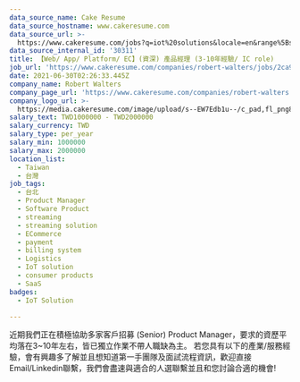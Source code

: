 ```yaml
---
data_source_name: Cake Resume
data_source_hostname: www.cakeresume.com
data_source_url: >-
  https://www.cakeresume.com/jobs?q=iot%20solutions&locale=en&range%5Bsalary_range%5D%5Bmin%5D=1000000
data_source_internal_id: '30311'
title: 【Web/ App/ Platform/ EC】(資深) 產品經理 (3-10年經驗/ IC role)
job_url: 'https://www.cakeresume.com/companies/robert-walters/jobs/2ca97d'
date: 2021-06-30T02:26:33.445Z
company_name: Robert Walters
company_page_url: 'https://www.cakeresume.com/companies/robert-walters'
company_logo_url: >-
  https://media.cakeresume.com/image/upload/s--EW7Edb1u--/c_pad,fl_png8,h_200,w_200/v1600053194/xc6aglyvacjd8nwbof70.png
salary_text: TWD1000000 - TWD2000000
salary_currency: TWD
salary_type: per_year
salary_min: 1000000
salary_max: 2000000
location_list:
  - Taiwan
  - 台灣
job_tags:
  - 台北
  - Product Manager
  - Software Product
  - streaming
  - streaming solution
  - ECommerce
  - payment
  - billing system
  - Logistics
  - IoT solution
  - consumer products
  - SaaS
badges:
  - IoT Solution

---
```


近期我們正在積極協助多家客戶招募 (Senior) Product Manager，要求的資歷平均落在3~10年左右，皆已獨立作業不帶人職缺為主。 若您具有以下的產業/服務經驗，會有興趣多了解並且想知道第一手團隊及面試流程資訊，歡迎直接Email/Linkedin聯繫，我們會盡速與適合的人選聯繫並且和您討論合適的機會!